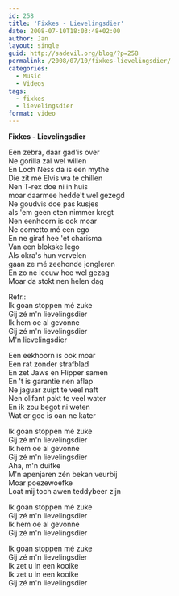 ```yaml
---
id: 258
title: 'Fixkes - Lievelingsdier'
date: 2008-07-10T18:03:48+02:00
author: Jan
layout: single
guid: http://sadevil.org/blog/?p=258
permalink: /2008/07/10/fixkes-lievelingsdier/
categories:
  - Music
  - Videos
tags:
  - fixkes
  - lievelingsdier
format: video
---
```

**Fixkes - Lievelingsdier**

Een zebra, daar gad'is over  
Ne gorilla zal wel willen  
En Loch Ness da is een mythe  
Die zit mé Elvis wa te chillen  
Nen T-rex doe ni in huis  
moar daarmee hedde't wel gezegd  
Ne goudvis doe pas kusjes  
als 'em geen eten nimmer kregt  
Nen eenhoorn is ook moar  
Ne cornetto mé een ego  
En ne giraf hee 'et charisma  
Van een blokske lego  
Als okra's hun vervelen  
gaan ze mé zeehonde jongleren  
En zo ne leeuw hee wel gezag  
Moar da stokt nen helen dag

Refr.:  
Ik goan stoppen mé zuke  
Gij zé m'n lievelingsdier  
Ik hem oe al gevonne  
Gij zé m'n lievelingsdier  
M'n lievelingsdier

Een eekhoorn is ook moar  
Een rat zonder strafblad  
En zet Jaws en Flipper samen  
En 't is garantie nen aflap  
Ne jaguar zuipt te veel naft  
Nen olifant pakt te veel water  
En ik zou begot ni weten  
Wat er goe is oan ne kater

Ik goan stoppen mé zuke  
Gij zé m'n lievelingsdier  
Ik hem oe al gevonne  
Gij zé m'n lievelingsdier  
Aha, m'n duifke  
M'n apenjaren zén bekan veurbij  
Moar poezewoefke  
Loat mij toch awen teddybeer zijn

Ik goan stoppen mé zuke  
Gij zé m'n lievelingsdier  
Ik hem oe al gevonne  
Gij zé m'n lievelingsdier

Ik goan stoppen mé zuke  
Gij zé m'n lievelingsdier  
Ik zet u in een kooike  
Ik zet u in een kooike  
Gij zé m'n lievelingsdier